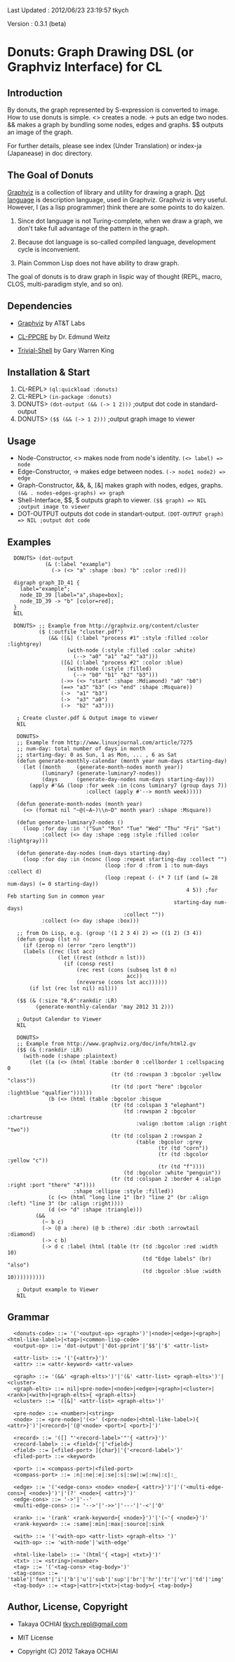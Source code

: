 Last Updated : 2012/06/23 23:19:57 tkych

Version : 0.3.1 (beta)


Donuts: Graph Drawing DSL (or Graphviz Interface) for CL
========================================================


Introduction
------------

By donuts, the graph represented by S-expression is converted to image. 
How to use donuts is simple. 
<> creates a node. 
-> puts an edge two nodes. 
&& makes a graph by bundling some nodes, edges and graphs. 
$$ outputs an image of the graph.

For further details, please see index (Under Translation) or 
index-ja (Japanease) in doc directory.


The Goal of Donuts
------------------

[Graphviz][] is a collection of library and utility for drawing a
graph.  [Dot language][] is description language, used in Graphviz.
Graphviz is very useful.  However, I (as a lisp programmer) think
there are some points to do kaizen.

1.  Since dot language is not Turing-complete, when we draw a graph,
    we don't take full advantage of the pattern in the graph.

2.  Because dot language is so-called compiled language,
    development cycle is inconvenient.

3.  Plain Common Lisp does not have ability to draw graph.

The goal of donuts is to draw graph in lispic way of thought 
(REPL, macro, CLOS, multi-paradigm style, and so on). 

  [Graphviz]: http://www.graphviz.org/
  [Dot language]: http://www.graphviz.org/content/dot-language


Dependencies
------------

* [Graphviz][] by AT&T Labs

* [CL-PPCRE](http://weitz.de/cl-ppcre/) by Dr. Edmund Weitz

* [Trivial-Shell](http://common-lisp.net/project/trivial-shell/) by Gary Warren King


Installation & Start
--------------------

1.  CL-REPL> `(ql:quickload :donuts)`
2.  CL-REPL> `(in-package :donuts)`
3.  DONUTS> `(dot-output (&& (-> 1 2)))`  ;output dot code in standard-output
4.  DONUTS> `($$ (&& (-> 1 2)))`  ;output graph image to viewer


Usage
-----

* Node-Constructor, <> makes node from node's identity.   `(<> label) => node`
* Edge-Constructor, -> makes edge between nodes.   `(-> node1 node2) => edge`
* Graph-Constructor, &&, &, [&] makes graph with nodes, edges, graphs.   `(&& . nodes-edges-graphs) => graph`
* Shell-Interface, $$, $ outputs graph to viewer.   `($$ graph) => NIL ;output image to viewer`
* DOT-OUTPUT outputs dot code in standart-output.   `(DOT-OUTPUT graph) => NIL ;output dot code`


Examples
--------

      DONUTS> (dot-output
                (& (:label "example")
                  (-> (<> "a" :shape :box) "b" :color :red)))

      digraph graph_ID_41 {
        label="example";
        node_ID_39 [label="a",shape=box];
        node_ID_39 -> "b" [color=red];
      }
      NIL

      DONUTS> ;; Example from http://graphviz.org/content/cluster
              ($ (:outfile "cluster.pdf")
                 (&& ([&] (:label "process #1" :style :filled :color :lightgrey)
                       (with-node (:style :filled :color :white)
                         (--> "a0" "a1" "a2" "a3")))
                     ([&] (:label "process #2" :color :blue)
                       (with-node (:style :filled)
                         (--> "b0" "b1" "b2" "b3")))
                     (->> (<> "start" :shape :Mdiamond) "a0" "b0")
                     (==> "a3" "b3" (<> "end" :shape :Msquare))
                     (->  "a1" "b3")
                     (->  "a3" "a0")
                     (->  "b2" "a3")))

       ; Create cluster.pdf & Output image to viewer
       NIL

       DONUTS> 
       ;; Example from http://www.linuxjournal.com/article/7275
       ;; num-day: total number of days in month
       ;; starting-day: 0 as Sun, 1 as Mon, ... , 6 as Sat
       (defun generate-monthly-calendar (month year num-days starting-day)
         (let ((month     (generate-month-nodes month year))
               (luminary7 (generate-luminary7-nodes))
               (days      (generate-day-nodes num-days starting-day)))
           (apply #'&& (loop :for week :in (cons luminary7 (group days 7)) 
                             :collect (apply #'--> month week)))))

       (defun generate-month-nodes (month year)
         (<> (format nil "~@(~A~)\\n~D" month year) :shape :Msquare))

       (defun generate-luminary7-nodes ()
         (loop :for day :in '("Sun" "Mon" "Tue" "Wed" "Thu" "Fri" "Sat")
               :collect (<> day :shape :egg :style :filled :color :lightgray)))

       (defun generate-day-nodes (num-days starting-day)
         (loop :for day :in (nconc (loop :repeat starting-day :collect "")
                                   (loop :for d :from 1 :to num-days :collect d)
                                   (loop :repeat (- (* 7 (if (and (= 28 num-days) (= 0 starting-day))
                                                             4 5)) ;for Feb starting Sun in common year 
                                                         starting-day num-days)
                                         :collect ""))
               :collect (<> day :shape :box)))

       ;; from On Lisp, e.g. (group '(1 2 3 4) 2) => ((1 2) (3 4))
       (defun group (lst n)
         (if (zerop n) (error "zero length"))
         (labels ((rec (lst acc)
                    (let ((rest (nthcdr n lst)))
                      (if (consp rest)
                          (rec rest (cons (subseq lst 0 n)
                                          acc))
                          (nreverse (cons lst acc))))))
           (if lst (rec lst nil) nil)))

       ($$ (& (:size "8,6":rankdir :LR)
             (generate-monthly-calendar 'may 2012 31 2)))

       ; Output Calendar to Viewer
       NIL

       DONUTS> 
       ;; Example from http://www.graphviz.org/doc/info/html2.gv
       ($$ (& (:rankdir :LR)
         (with-node (:shape :plaintext)
           (let ((a (<> (html (table :border 0 :cellborder 1 :cellspacing 0
                                     (tr (td :rowspan 3 :bgcolor :yellow "class"))
                                     (tr (td :port "here" :bgcolor :lightblue "qualfier"))))))
                 (b (<> (html (table :bgcolor :bisque
                                     (tr (td :colspan 3 "elephant")
                                         (td :rowspan 2 :bgcolor :chartreuse
                                             :valign :bottom :align :right "two"))
                                     (tr (td :colspan 2 :rowspan 2
                                             (table :bgcolor :grey
                                                    (tr (td "corn"))
                                                    (tr (td :bgcolor :yellow "c"))
                                                    (tr (td "f"))))
                                         (td :bgcolor :white "penguin"))
                                     (tr (td :colspan 2 :border 4 :align :right :port "there" "4"))))
                         :shape :ellipse :style :filled))
                 (c (<> (html "long line 1" (br) "line 2" (br :align :left) "line 3" (br :align :right))))
                 (d (<> "d" :shape :triangle)))
             (&&
               (~ b c)
               (-> (@ a :here) (@ b :there) :dir :both :arrowtail :diamond)
               (-> c b)
               (-> d c :label (html (table (tr (td :bgcolor :red :width 10)
                                               (td "Edge labels" (br) "also")
                                               (td :bgcolor :blue :width 10))))))))))

       ; Output example to Viewer
       NIL


Grammar
-------

      <donuts-code> ::= '('<output-op> <graph>')'|<node>|<edge>|<graph>|<html-like-label>|<tag>|<common-lisp-code>
      <output-op> ::= 'dot-output'|'dot-pprint'|'$$'|'$' <attr-list>

      <attr-list> ::= '('{<attr>}')'
      <attr> ::= <attr-keyword> <attr-value>

      <graph> ::= '(&&' <graph-elts>')'|'(&' <attr-list> <graph-elts>')'|<cluster>
      <graph-elts> ::= nil|<pre-node>|<node>|<edge>|<graph>|<cluster>|<rank>|<with>|<graph-elts>{ <graph-elts>}
      <cluster> ::= '([&]' <attr-list> <graph-elts>')'

      <pre-node> ::= <number>|<string>
      <node> ::= <pre-node>|'(<>' (<pre-node>|<html-like-label>){ <attr>}')'|<record>|'(@'<node> <port>[ <port>]')'

      <record> ::= '([] "'<record-label>'"'{ <attr>}')'
      <record-label> ::= <field>{'|'<field>}
      <field> ::= [<filed-port> ]{char}|'{'<record-label>'}'
      <filed-port> ::= <keyword>

      <port> ::= <compass-port>|<filed-port>
      <compass-port> ::= :n|:ne|:e|:se|:s|:sw|:w|:nw|:c|:_

      <edge> ::= '('<edge-cons> <node> <node>{ <attr>}')'|'('<multi-edge-cons>{ <node>}')'|'(?' <node>{ <attr>}')'
      <edge-cons> ::= '->'|'--'
      <multi-edge-cons> ::= '-->'|'->>'|'---'|'-<'|'O'

      <rank> ::= '(rank' <rank-keyword>{ <node>}')'|'(~'{ <node>}')'
      <rank-keyword> ::= :same|:min|:max|:source|:sink

      <with> ::= '('<with-op> <attr-list> <graph-elts> ')'
      <with-op> ::= 'with-node'|'with-edge'

      <html-like-label> ::= '(html'{ <tag>| <txt>}')'
      <txt> ::= <string>|<number>
      <tag> ::= '('<tag-cons> <tag-body>')'
      <tag-cons> ::= 'table'|'font'|'i'|'b'|'u'|'sub'|'sup'|'br'|'hr'|'tr'|'vr'|'td'|'img'
      <tag-body> ::= <tag>|<attr>|<txt>|<tag-body>{ <tag-body>}


Author, License, Copyright
--------------------------

* Takaya OCHIAI <tkych.repl@gmail.com>

* MIT License

* Copyright (C) 2012 Takaya OCHIAI

